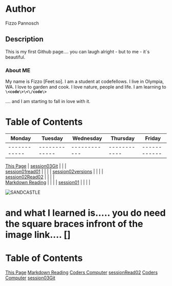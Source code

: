 # Author
Fizzo Pannosch


## Description
This is my first Github page.... you can laugh alright - but to me - it`s beautiful.


### About ME
My name is Fizzo [Feet:so]. I am a student at codefellows. I live in Olympia, WA. I love to garden and cook. I love nature, people and life. I am learning to **`\<code\>\<\/code\>`** 

.... and I am starting to fall in love with it.



# Table of Contents


   Monday    |    Tuesday    |   Wednesday  |   Thursday   |   Friday 
------------ | ------------- | ------------ | ------------ | ------------
------------ | ------------- | ------------ | ------------ | ------------ 

[This Page](README.md) | [session03Git](session03git.md) |           |           |  
[session01read01](session01read01.md) |                  |           |           |
[session02versions](session02.md) |                      |           |           |  
[session02Read02](session02Read02.md) |                  |           |           |   
[Markdown Reading](markdownLecture01.md) |               |           |           |
[session01](session01.md) |                              |           |           |





![SANDCASTLE](http://www.chooseyourmetaphor.com/wp-content/uploads/2015/03/sandcastle3.jpg)


# and what I learned is..... you do need the square braces infront of the image link.... []


# Table of Contents
[This Page](README.md)
[Markdown Reading](markdownLecture01.md)
[Coders Computer](coders_computer.md)
[sessionRead02](session02Read02.md)
[Coders Computer](coders_computer.md)
[session03Git](session03git.md)


